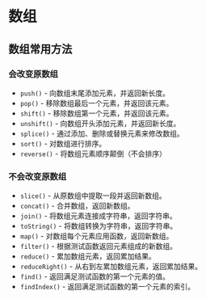 # 数组

## 数组常用方法

### 会改变原数组

-   `push()` - 向数组末尾添加元素，并返回新长度。
-   `pop()` - 移除数组最后一个元素，并返回该元素。
-   `shift()` - 移除数组第一个元素，并返回该元素。
-   `unshift()` - 向数组开头添加元素，并返回新长度。
-   `splice()` - 通过添加、删除或替换元素来修改数组。
-   `sort()` - 对数组进行排序。
-   `reverse()` - 将数组元素顺序颠倒（不会排序）

### 不会改变原数组

-   `slice()` - 从原数组中提取一段并返回新数组。
-   `concat()` - 合并数组，返回新数组。
-   `join()` - 将数组元素连接成字符串，返回字符串。
-   `toString()` - 将数组转换为字符串，返回字符串。
-   `map()` - 对数组每个元素应用函数，返回新数组。
-   `filter()` - 根据测试函数返回元素组成的新数组。
-   `reduce()` - 累加数组元素，返回累加结果。
-   `reduceRight()` - 从右到左累加数组元素，返回累加结果。
-   `find()` - 返回满足测试函数的第一个元素的值。
-   `findIndex()` - 返回满足测试函数的第一个元素的索引。
